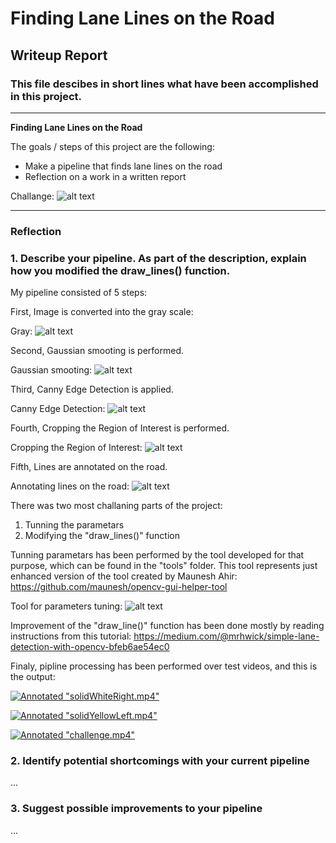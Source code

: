 # **Finding Lane Lines on the Road** 

## Writeup Report

### This file descibes in short lines what have been accomplished in this project.

---

**Finding Lane Lines on the Road**

The goals / steps of this project are the following:
* Make a pipeline that finds lane lines on the road
* Reflection on a work in a written report


Challange: 
![alt text](https://github.com/krunicm/nanodegree_self-driving/blob/master/P1-Finding_Lane_Lines/test_images/challange2.jpg?raw=true "Challange")

---

### Reflection

### 1. Describe your pipeline. As part of the description, explain how you modified the draw_lines() function.

My pipeline consisted of 5 steps:

First, Image is converted into the gray scale:

[//]: # (Image References)

Gray: 
![alt text](https://github.com/krunicm/nanodegree_self-driving/blob/master/P1-Finding_Lane_Lines/processing_images/gray.png?raw=true "Gray")

Second, Gaussian smooting is performed.

Gaussian smooting: 
![alt text](https://github.com/krunicm/nanodegree_self-driving/blob/master/P1-Finding_Lane_Lines/processing_images/blue_gray.png?raw=true "Gray")

Third, Canny Edge Detection is applied.

Canny Edge Detection:
![alt text](https://github.com/krunicm/nanodegree_self-driving/blob/master/P1-Finding_Lane_Lines/processing_images/edges.png?raw=true "Canny")

Fourth, Cropping the Region of Interest is performed.

Cropping the Region of Interest:
![alt text](https://github.com/krunicm/nanodegree_self-driving/blob/master/P1-Finding_Lane_Lines/processing_images/roi.png?raw=true "ROI")

Fifth, Lines are annotated on the road.

Annotating lines on the road:
![alt text](https://github.com/krunicm/nanodegree_self-driving/blob/master/P1-Finding_Lane_Lines/processing_images/lines_annotated.png?raw=true "Lines")

There was two most challaning parts of the project:
1. Tunning the parametars
2. Modifying the "draw_lines()" function

Tunning parametars has been performed by the tool developed for that purpose, which can be found in the "tools" folder. This tool represents just enhanced version of the tool created by Maunesh Ahir:
https://github.com/maunesh/opencv-gui-helper-tool

Tool for parameters tuning:
![alt text](https://github.com/krunicm/nanodegree_self-driving/blob/master/P1-Finding_Lane_Lines/processing_images/tool.png?raw=true "Tool")

Improvement of the "draw_line()" function has been done mostly by reading instructions from this tutorial:
https://medium.com/@mrhwick/simple-lane-detection-with-opencv-bfeb6ae54ec0

Finaly, pipline processing has been performed over test videos, and this is the output:

[![Annotated "solidWhiteRight.mp4"](http://img.youtube.com/vi/IcTcruQdQCA/0.jpg)](https://youtu.be/IcTcruQdQCA)

[![Annotated "solidYellowLeft.mp4"](http://img.youtube.com/vi/WtfqIXzRVHk/0.jpg)](https://youtu.be/WtfqIXzRVHk)

[![Annotated "challenge.mp4"](http://img.youtube.com/vi/5z_z8MCQSfI/0.jpg)](https://youtu.be/5z_z8MCQSfI)



### 2. Identify potential shortcomings with your current pipeline


...


### 3. Suggest possible improvements to your pipeline

...
